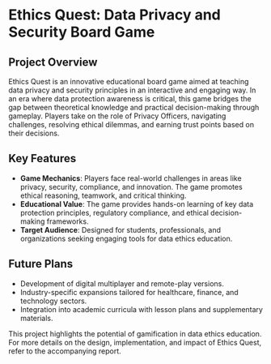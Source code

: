 # Ethics Quest: Data Privacy and Security Board Game

## Project Overview

Ethics Quest is an innovative educational board game aimed at teaching data privacy and security principles in an interactive and engaging way. In an era where data protection awareness is critical, this game bridges the gap between theoretical knowledge and practical decision-making through gameplay. Players take on the role of Privacy Officers, navigating challenges, resolving ethical dilemmas, and earning trust points based on their decisions.

## Key Features

- **Game Mechanics**: Players face real-world challenges in areas like privacy, security, compliance, and innovation. The game promotes ethical reasoning, teamwork, and critical thinking.
- **Educational Value**: The game provides hands-on learning of key data protection principles, regulatory compliance, and ethical decision-making frameworks.
- **Target Audience**: Designed for students, professionals, and organizations seeking engaging tools for data ethics education.

## Future Plans

- Development of digital multiplayer and remote-play versions.
- Industry-specific expansions tailored for healthcare, finance, and technology sectors.
- Integration into academic curricula with lesson plans and supplementary materials.

This project highlights the potential of gamification in data ethics education. For more details on the design, implementation, and impact of Ethics Quest, refer to the accompanying report.
